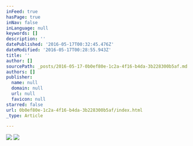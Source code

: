 ```yaml
---
inFeed: true
hasPage: true
inNav: false
inLanguage: null
keywords: []
description: ''
datePublished: '2016-05-17T00:32:45.476Z'
dateModified: '2016-05-17T00:28:55.943Z'
title: ''
author: []
sourcePath: _posts/2016-05-17-0b0ef80e-1c2a-4f16-b4da-3b228300b5af.md
authors: []
publisher:
  name: null
  domain: null
  url: null
  favicon: null
starred: false
url: 0b0ef80e-1c2a-4f16-b4da-3b228300b5af/index.html
_type: Article

---
```

![](https://the-grid-user-content.s3-us-west-2.amazonaws.com/00962db9-d718-4eca-b939-a9e8bb63b925.jpg)
![](https://the-grid-user-content.s3-us-west-2.amazonaws.com/0bf3ea72-dc82-4b5f-a5c1-fda1e62ad3a7.jpg)